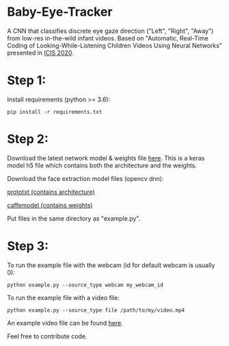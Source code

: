 # Baby-Eye-Tracker
A CNN that classifies discrete eye gaze direction ("Left", "Right", "Away") from low-res in-the-wild infant videos.
Based on "Automatic, Real-Time Coding of Looking-While-Listening Children Videos Using Neural Networks" presented in [ICIS 2020](https://infantstudies.org/congress-2020).

# Step 1:
Install requirements (python >= 3.6):

`pip install -r requirements.txt`

# Step 2:
Download the latest network model & weights file [here](https://www.cs.tau.ac.il/~yotamerel/baby_eye_tracker/model.h5).
This is a keras model h5 file which contains both the architecture and the weights.

Download the face extraction model files (opencv dnn):

[prototxt (contains architecture)](https://www.cs.tau.ac.il/~yotamerel/baby_eye_tracker/config.prototxt)

[caffemodel (contains weights)](https://www.cs.tau.ac.il/~yotamerel/baby_eye_tracker/face_model.caffemodel)

Put files in the same directory as "example.py".

# Step 3:
To run the example file with the webcam (id for default webcam is usually 0):

`python example.py --source_type webcam my_webcam_id`

To run the example file with a video file:

`python example.py --source_type file /path/to/my/video.mp4`

An example video file can be found [here](https://www.cs.tau.ac.il/~yotamerel/baby_eye_tracker/example.mp4).

Feel free to contribute code.
